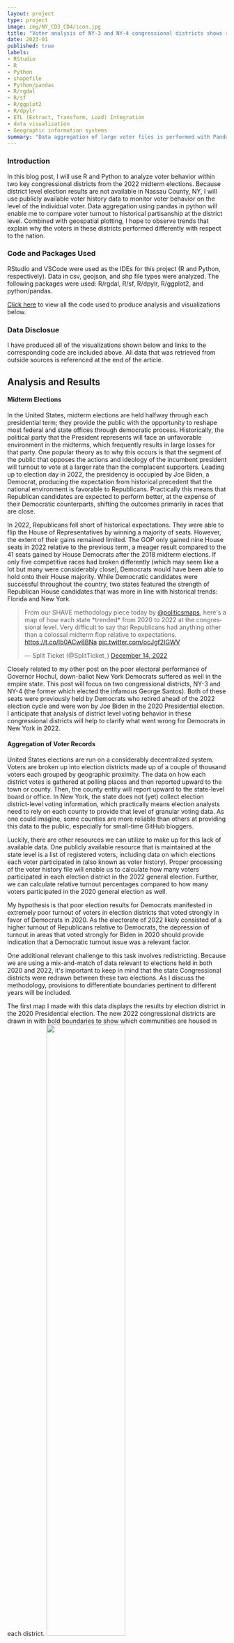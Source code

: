 ```yaml
---
layout: project
type: project
image: img/NY_CD3_CD4/icon.jpg
title: "Voter analysis of NY-3 and NY-4 congressional districts shows reduced Democratic turnout in 2022 elections."
date: 2023-01
published: true
labels:
- RStudio
- R
- Python
- shapefile
- Python/pandas
- R/rgdal
- R/sf
- R/ggplot2
- R/dpylr
- ETL (Extract, Transform, Load) Integration
- data visualization
- Geographic information systems
summary: "Data aggregation of large voter files is performed with Pandas and mapped using GIS in R-programming, while intregrating data from pre- and post- 2022 congressional district boundaries to study voter turnout in 2022 midterm elections."
---
```


### Introduction

In this blog post, I will use R and Python to analyze voter behavior within two key congressional districts from the 2022 midterm elections. Because district level election results are not available in Nassau County, NY, I will use publicly available voter history data to monitor voter behavior on the level of the individual voter. Data aggregation using pandas in python will enable me to compare voter turnout to historical partisanship at the district level. Combined with geospatial plotting, I hope to observe trends that explain why the voters in these districts performed differently with respect to the nation.

### Code and Packages Used

RStudio and VSCode were used as the IDEs for this project (R and Python, respectively). Data in csv, geojson, and shp file types were analyzed. The following packages were used: R/rgdal, R/sf, R/dpylr, R/ggplot2, and python/pandas. 

[Click here](https://github.com/scepstein/scepstein.github.io/tree/main/code/NY3_NY4_22) to view all the code used to produce analysis and visualizations below. 

### Data Disclosue

I have produced all of the visualizations shown below and links to the corresponding code are included above. All data that was retrieved from outside sources is referenced at the end of the article. 

## Analysis and Results

#### Midterm Elections

In the United States, midterm elections are held halfway through each presidential term; they provide the public with the opportunity to reshape most federal and state offices through democratic process. Historically, the political party that the President represents will face an unfavorable environment in the midterms, which frequently results in large losses for that party. One popular theory as to why this occurs is that the segment of the public that opposes the actions and ideology of the incumbent president will turnout to vote at a larger rate than the complacent supporters. Leading up to election day in 2022, the presidency is occupied by Joe Biden, a Democrat, producing the expectation from historical precedent that the national environment is favorable to Republicans. Practically this means that Republican candidates are expected to perform better, at the expense of their Democratic counterparts, shifting the outcomes primarily in races that are close. 

In 2022, Republicans fell short of historical expectations. They were able to flip the House of Representatives by winning a majority of seats. However, the extent of their gains remained limited. The GOP only gained nine House seats in 2022 relative to the previous term, a meager result compared to the 41 seats gained by House Democrats after the 2018 midterm elections. If only five competitive races had broken differently (which may seem like a lot but many were considerably close), Democrats would have been able to hold onto their House majority. While Democratic candidates were successful throughout the country, two states featured the strength of Republican House candidates that was more in line with historical trends: Florida and New York. 

<blockquote class="twitter-tweet"><p lang="en" dir="ltr">From our SHAVE methodology piece today by <a href="https://twitter.com/politicsmaps?ref_src=twsrc%5Etfw">@politicsmaps</a>, here&#39;s a map of how each state *trended* from 2020 to 2022 at the congressional level. Very difficult to say that Republicans had anything other than a colossal midterm flop relative to expectations. <a href="https://t.co/Ib0ACw8BNa">https://t.co/Ib0ACw8BNa</a> <a href="https://t.co/ocJgf2IGWV">pic.twitter.com/ocJgf2IGWV</a></p>&mdash; Split Ticket (@SplitTicket_) <a href="https://twitter.com/SplitTicket_/status/1603110848104308742?ref_src=twsrc%5Etfw">December 14, 2022</a></blockquote> <script async src="https://platform.twitter.com/widgets.js" charset="utf-8"></script>

Closely related to my other post on the poor electoral performance of Governor Hochul, down-ballot New York Democrats suffered as well in the empire state. This post will focus on two congressional districts, NY-3 and NY-4 (the former which elected the infamous George Santos). Both of these seats were previously held by Democrats who retired ahead of the 2022 election cycle and were won by Joe Biden in the 2020 Presidential election. I anticipate that analysis of district level voting behavior in these congressional districts will help to clarify what went wrong for Democrats in New York in 2022.

#### Aggregation of Voter Records

United States elections are run on a considerably decentralized system. Voters are broken up into election districts made up of a couple of thousand voters each grouped by geographic proximity. The data on how each district votes is gathered at polling places and then reported upward to the town or county. Then, the county entity will report upward to the state-level board or office. In New York, the state does not (yet) collect election district-level voting information, which practically means election analysts need to rely on each county to provide that level of granular voting data. As one could imagine, some counties are more reliable than others at providing this data to the public, especially for small-time GitHub bloggers.

Luckily, there are other resources we can utilize to make up for this lack of available data. One publicly available resource that is maintained at the state level is a list of registered voters, including data on which elections each voter participated in (also known as voter history). Proper processing of the voter history file will enable us to calculate how many voters participated in each election district in the 2022 general election. Further, we can calculate relative turnout percentages compared to how many voters participated in the 2020 general election as well. 

My hypothesis is that poor election results for Democrats manifested in extremely poor turnout of voters in election districts that voted strongly in favor of Democrats in 2020. As the electorate of 2022 likely consisted of a higher turnout of Republicans relative to Democrats, the depression of turnout in areas that voted strongly for Biden in 2020 should provide indication that a Democratic turnout issue was a relevant factor.

One additional relevant challenge to this task involves redistricting. Because we are using a mix-and-match of data relevant to elections held in both 2020 and 2022, it's important to keep in mind that the state Congressional districts were redrawn between these two elections. As I discuss the methodology, provisions to differentiate boundaries pertinent to different years will be included. 

The first map I made with this data displays the results by election district in the 2020 Presidential election. The new 2022 congressional districts are drawn in with bold boundaries to show which communities are housed in each district. 
<img class="img-fluid" src="../img/NY3_NY4_22/2020results.jpg" width="60%">

Regions shaded in the darkest blue showed the most voter partisanship preference towards Biden and Democrats. In order to confirm my hypothesis that Democratic voter turnout was pertinent to the rightward shift of these districts, I would expect these dark blue areas to have the lowest relative turnout on the map.

In order to do this, I prepared the following code in Python:

```{python}
#Importing 2022.11.28 Voter file

#packages needed for all chunks below
import pandas as pd
import re

#List of columns in the original source file
sourcefile_columns = ["Last Name", "First Name", "Middle Name", "Name Suffix", "Residence House Number", "Residence Fractional Address", "Resident Pre Street Direction", "Residence Street Name", "Residence Post Street Direction", "Residence Apartment Type", "Residence Apartment", "Not Standard Residential Address", "Residence City", "Residence Zip Code 5", "Zip code plus 4", "Mailing address 1", "Mailing Address 2", "Mailing Address 3", "Mailing Address 4", "DOB", "Gender", "Party", "Other Party", "County Code", "Election District", "Legislative District", "Town", "Ward", "Congressional District", "Senate District", "Assembly District", "Last Date Voted", "Last Year voted", "Last registered address", "Last county voted in", "Last registered name", "County Voter Registration number", "Application date", "Application source","ID Flag", "ID Verification met", "Voter status code", "Status reason code", "Date voter inactive", "Date voter purged", "Unique NYS voter id", "history"]

#List of columns I intend to be included in the import process 
columns_keep = ["Residence City", "Residence Zip Code 5", "DOB", "Gender", "Party", "County Code", "Election District", "Legislative District", "Town", "Ward", "Congressional District", "Senate District", "Assembly District", "Last Date Voted", "Last Year voted", "Unique NYS voter id", "history"]
columns_keep2 = columns_keep.copy()
#Create columns_keep as a list of the index positions of the columns of interest from the original source file
for x in range(len(columns_keep)):
    columns_keep[x] = sourcefile_columns.index(columns_keep[x])

#Import of voter file 2022.11.28
filepath = " " #saved to Desktop
voterfile = pd.read_table(filepath, delimiter=',', header=None, usecols = columns_keep, encoding = "ISO-8859-1", dtype={sourcefile_columns.index("Gender"): "category", sourcefile_columns.index("Party"): "category", sourcefile_columns.index("County Code"): "category", sourcefile_columns.index("Election District"): "category", sourcefile_columns.index("Legislative District"): "category", sourcefile_columns.index("Ward"): "category", sourcefile_columns.index("Congressional District"): "category", sourcefile_columns.index("Senate District"): "category", sourcefile_columns.index("Assembly District"): "category",})
voterfile.columns = columns_keep2

#Import 2020 voter file
source_columns2020 = ["Last Name", "First Name", "Middle Name", "Name Suffix", "Residence House Number", "Residence Fractional Address", "Resident Pre Street Direction","Residence Post Street Direction", "Residence Street Name", "Residence Apartment Type", "Residence City", "Residence Zip Code 5", "Zip code plus 4", "Mailing address 1", "Mailing Address 2", "Mailing Address 3", "Mailing Address 4", "DOB", "Gender", "Party", "Other Party", "County Code", "Election District", "Legislative District", "Town", "Ward", "Congressional District", "Senate District", "Assembly District", "Last Date Voted", "Last Year voted", "Last county voted in", "Last registered address", "Last registered name", "County Voter Registration number", "Application date", "Application source", "ID Flag", "ID Verification met", "Voter status code", "Status reason code","Date voter inactive", "Date voter purged", "Unique NYS voter id", "history"]
desired_columns2020 = ["DOB", "Gender", "Party", "County Code", "Election District", "Legislative District", "Congressional District", "Senate District", "Assembly District", "Last Date Voted", "Unique NYS voter id", "history"]
desired_columns2 = desired_columns2020.copy()
for x in range(len(desired_columns2020)):
    desired_columns2020[x] = source_columns2020.index(desired_columns2020[x])

voterfile2020 = pd.read_table(" ", delimiter=',', header=None, usecols = desired_columns2020, encoding = "ISO-8859-1", dtype={source_columns2020.index("Gender"): "category", source_columns2020.index("Party"): "category", source_columns2020.index("County Code"): "category", source_columns2020.index("Election District"): "category", source_columns2020.index("Legislative District"): "category",  source_columns2020.index("Congressional District"): "category", source_columns2020.index("Senate District"): "category", source_columns2020.index("Assembly District"): "category",})
voterfile2020.columns = desired_columns2

#Create a subset of the voterfile for all voters in the 3rd and 4th Congressional districts 
mask = voterfile['Congressional District'].isin(["3", "4"])
voters34 = voterfile[mask]

#Inner merge both files by users with Unique voter IDs
merged_voterfile = pd.merge(voters34, voterfile2020, on='Unique NYS voter id', how='inner')

#Assign GEOIDs to merged voter file
def GEOID(row):
    county = int(row["County Code_x"])
    county = (2 * county) - 1
    if county > 99:
        countycode = str(county)
    if county < 100 and county >9:
        countycode = "0" + str(county)
    if county < 10:
        countycode = "00" + str(county)
    ED = int(row["Election District_y"])
    if ED > 99:
        EDcode = str(ED)
    if ED < 100 and ED >9:
        EDcode = "0" + str(ED)
    if ED < 10:
        EDcode = "00" + str(ED)
    towncode = "00"
    if county == 59:
        town = row["Town"]
        if town == "GC":
            towncode = "01"
        if town == "HEM":
            towncode = "02"
        if town == "LB":
            towncode = "03"
        if town == "NH":
            towncode = "04"
        if town == "OB":
            towncode = "05"
    if county == 81:
        return "36" + countycode + "-" + towncode +str(row["Assembly District_y"]) + EDcode
    if county == 59:
        return "36" + countycode + "-" + towncode +str(row["Assembly District_y"]) + EDcode
    if county == 103:
        return "36" + countycode + "-" + str(row["Assembly District_y"]) + towncode + EDcode
    else: 
        return "36" + countycode + "-" + towncode +str(row["Assembly District_y"]) + EDcode
merged_voterfile["GEOID"] = merged_voterfile.apply(GEOID, axis=1)

#Perform counts for each GEOID 
counts20 = merged_voterfile[merged_voterfile['Last Date Voted_y'].isin([20201103])]['GEOID'].value_counts()
counts22 = merged_voterfile[merged_voterfile['Last Date Voted_x'].isin([20221108])]['GEOID'].value_counts()
```

The code above allows me to do a few things. First, I am using a copy of the voter file from just after the 2022 elections, so the "Last Date Voted" variable will enable me to identify 2022 voters more reliably than the actual voter history column, which frequently contains inconsistent markers for different elections. Secondly, I am isolating the voter file just to contain voters who are marked as in the new (2022) NY-3 and NY-4 congressional districts. Next, I am generated unique GEO-ID codes that match up with my shapefile to identify each election district using the township name, assembly district, and election district identifier. Importantly here, I used information from voters in the 2020 voter file to identify the election district properties using the 2020 mapping nomenclature (yes, this does not include 2022 voters that were not registered in 2020, but it's a non-negligible sacrifice I decided to make). Lastly, I can count how many voters participated in the 2022 election by 2020 GEOID and do the same for the 2020 election participation. A ratio of these two participation numbers can provide a relative turnout ratio from 2020 to 2022. 

This enables me to produce the following map, highlighting 2022 turnout (relative to 2020) by election district: 

<img class="img-fluid" src="../img/NY3_NY4_22/2022_turnout.jpg" width="60%">

As we can see in the map, the same areas that trended strongly Democratic in 2020 (dark blue) are trending with low turnout (purple) in 2022. Don't just take it from the map. The scatter plot below shows how strongly correlated these two variables are. A strong negative correlation (r = -0.62) was calculated between an election districts partisan favorability towards Biden in 2020 and turnout in 2022 (relative to 2020 turnout).

<img class="img-fluid" src="../img/NY3_NY4_22/correlation.jpg" width="60%">

From this data, we can conclude that relatively low Democratic turnout contributed to Republican wins in the close NY-3 and NY-4 elections in 2022. Republican candidates should expect more of an uphill battle in a political environment where these voters once again participate in voting. 

### Data Sources

[NYSBOE Request for Access to Public Voter Registration Data Page](https://www.elections.ny.gov/FoilRequestVoterRegDataPrint.html)

[Presidential precinct data for the 2020 general election - The Upshot/New York Times](https://github.com/TheUpshot/presidential-precinct-map-2020)

[2022 Congressional Shapefiles - New York State](https://latfor.state.ny.us/maps/?sec=2022_congress)

[New York Third Congressional District Election Results 2022: Santos Defeats Zimmerman - The New York Times](https://www.nytimes.com/interactive/2022/11/08/us/elections/results-new-york-us-house-district-3.html)
